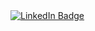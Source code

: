 <div id="badges">
  <a href="https://www.linkedin.com/in/rafaelvleda/">
    <img src="https://img.shields.io/badge/LinkedIn-blue?style=for-the-badge&logo=linkedin&logoColor=white" alt="LinkedIn Badge"/>
  </a>
</div>

